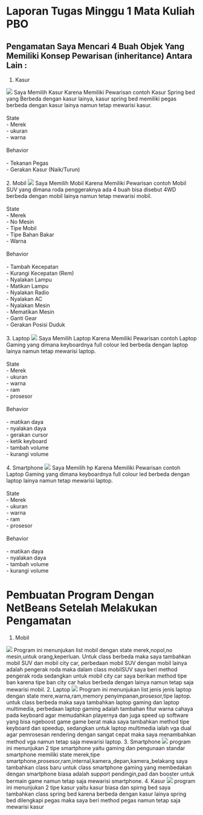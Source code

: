 # Laporan Tugas Minggu 1 Mata Kuliah PBO

## Pengamatan Saya Mencari 4 Buah Objek Yang Memiliki Konsep Pewarisan (inheritance) Antara Lain :

1. Kasur
<img src="Foto/Foto_Objek/kasur.jpeg">
Saya Memilih Kasur Karena Memiliki Pewarisan contoh Kasur Spring bed yang Berbeda dengan kasur lainya, kasur spring bed memiliki pegas berbeda dengan kasur lainya namun tetap mewarisi kasur.
<br>
<br>
State 
<br>
- Merek
<br>
- ukuran
<br>
- warna 
<br>
<br>
Behavior
<br>
<br>
- Tekanan Pegas
<br>
- Gerakan Kasur (Naik/Turun)
<br>
<br>
2. Mobil
<img src="Foto/Foto_Objek/mobil.jpeg">
Saya Memilih Mobil Karena Memiliki Pewarisan contoh Mobil SUV yang dimana roda penggeraknya ada 4 buah bisa disebut 4WD berbeda dengan mobil lainya namun tetap mewarisi mobil.
<br>
<br>
State 
<br>
- Merek
<br>
- No Mesin
<br>
- Tipe Mobil
<br>
- Tipe Bahan Bakar
<br>
- Warna
<br>
<br>
Behavior
<br>
<br>
- Tambah Kecepatan
<br>
- Kurangi Kecepatan (Rem)
<br>
- Nyalakan Lampu 
<br>
- Matikan Lampu
<br>
- Nyalakan Radio
<br>
- Nyalakan AC
<br>
- Nyalakan Mesin
<br>
- Mematikan Mesin
<br>
- Ganti Gear
<br>
- Gerakan Posisi Duduk 
<br>
<br>
3. Laptop
<img src="Foto/Foto_Objek/laptop.jpeg">
Saya Memilih Laptop Karena Memiliki Pewarisan contoh Laptop Gaming yang dimana keyboardnya full colour led berbeda dengan laptop lainya namun tetap mewarisi laptop.
<br>
<br>
State 
<br>
- Merek
<br>
- ukuran
<br>
- warna 
<br>
- ram
<br>
- prosesor
<br>
<br>
Behavior
<br>
<br>
- matikan daya
<br>
- nyalakan daya
<br>
- gerakan cursor
<br>
- ketik keyboard
<br>
- tambah volume
<br>
- kurangi volume
<br>
<br>
4. Smartphone 
<img src="Foto/Foto_Objek/hp.jpeg">
Saya Memilih hp Karena Memiliki Pewarisan contoh Laptop Gaming yang dimana keyboardnya full colour led berbeda dengan laptop lainya namun tetap mewarisi laptop.
<br>
<br>
State 
<br>
- Merek
<br>
- ukuran
<br>
- warna 
<br>
- ram
<br>
- prosesor
<br>
<br>
Behavior
<br>
<br>
- matikan daya
<br>
- nyalakan daya
<br>
- tambah volume
<br>
- kurangi volume
<br>

# Pembuatan Program Dengan NetBeans Setelah Melakukan Pengamatan 

1. Mobil
<img src="Foto_Program/mobil.png">
Program ini menunjukan list mobil dengan state merek,nopol,no mesin,untuk orang,keperluan. Untuk class berbeda maka saya tambahkan mobil SUV dan mobil city car, perbedaan mobil SUV dengan mobil lainya adalah pengerak roda maka dalam class mobilSUV saya beri method pengerak roda sedangkan untuk mobil city car saya berikan method tipe ban karena tipe ban city car halus berbeda dengan lainya namun tetap saja mewarisi mobil.
2. Laptop
<img src="Foto_Program/laptop.png">
Program ini menunjukan list jenis jenis laptop dengan state mere,warna,ram,memory penyimpanan,prosesor,tipe laptop. untuk class berbeda maka saya tambahkan laptop gaming dan laptop multimedia, perbedaan laptop gaming adalah tambahan fitur warna cahaya pada keyboard agar memudahkan playernya dan juga speed up software yang bisa ngeboost game game berat maka saya tambahkan method tipe keyboard dan speedup, sedangkan untuk laptop multimedia ialah vga dual agar pemrosesan rendering dengan sangat cepat maka saya menambahkan method vga namun tetap saja mewarisi laptop.
3. Smartphone
<img src="Foto_Program/hp.png">
program ini menunjukan 2 tipe smartphone yaitu gaming dan pengunaan standar smartphone memiliki state merek,tipe smartphone,prosesor,ram,internal,kamera_depan,kamera_belakang saya tambahkan class baru untuk class smartphone gaming yang membedakan dengan smartphone biasa adalah support pendingin,pad dan booster untuk bermain game namun tetap saja mewarisi smartphone.
4. Kasur
<img src="Foto_Program/kasur.png">
program ini menunjukan 2 tipe kasur yaitu kasur biasa dan spirng bed saya tambahkan class spring bed karena berbeda dengan kasur lainya spring bed dilengkapi pegas maka saya beri method pegas namun tetap saja mewarisi kasur